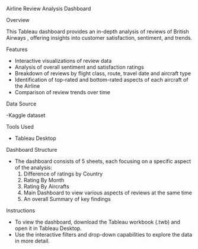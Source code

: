 Airline Review Analysis Dashboard

Overview

This Tableau dashboard provides an in-depth analysis of reviews of British Airways , offering insights into customer satisfaction, sentiment, and trends. 

Features

- Interactive visualizations of review data
- Analysis of overall sentiment and satisfaction ratings
- Breakdown of reviews by flight class, route, travel date and aircraft type
- Identification of top-rated and bottom-rated aspects of each aircraft of the Airline
- Comparison of review trends over time

Data Source

-Kaggle dataset

Tools Used

- Tableau Desktop


Dashboard Structure

- The dashboard consists of 5 sheets, each focusing on a specific aspect of the analysis:
    1. Difference of ratings by Country
    2. Rating By Month
    3. Rating By Aircrafts
    4. Main Dashboard to view various aspects of reviews at the same time
    5. An overall Summary of key findings

Instructions

- To view the dashboard, download the Tableau workbook (.twb) and open it in Tableau Desktop.
- Use the interactive filters and drop-down capabilities to explore the data in more detail.

